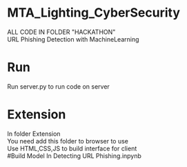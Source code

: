 # MTA_Lighting_CyberSecurity
ALL CODE IN FOLDER "HACKATHON"<br>
URL Phishing Detection with MachineLearning
# Run
Run server.py to run code on server
# Extension
In folder Extension <br>
You need add this folder to browser to use <br>
Use HTML,CSS,JS to build interface for client<br>
#Build Model
In Detecting URL Phishing.inpynb
